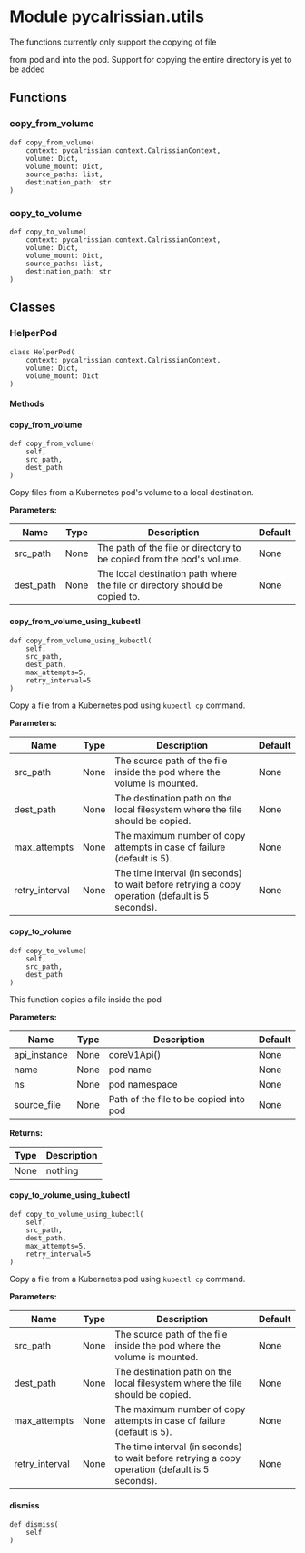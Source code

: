 # Module pycalrissian.utils

The functions currently only support the copying of file

from pod and into the pod. Support for copying the entire directory is
yet to be added

## Functions

    
### copy_from_volume

```python3
def copy_from_volume(
    context: pycalrissian.context.CalrissianContext,
    volume: Dict,
    volume_mount: Dict,
    source_paths: list,
    destination_path: str
)
```

    
### copy_to_volume

```python3
def copy_to_volume(
    context: pycalrissian.context.CalrissianContext,
    volume: Dict,
    volume_mount: Dict,
    source_paths: list,
    destination_path: str
)
```

## Classes

### HelperPod

```python3
class HelperPod(
    context: pycalrissian.context.CalrissianContext,
    volume: Dict,
    volume_mount: Dict
)
```

#### Methods

    
#### copy_from_volume

```python3
def copy_from_volume(
    self,
    src_path,
    dest_path
)
```

Copy files from a Kubernetes pod's volume to a local destination.

**Parameters:**

| Name | Type | Description | Default |
|---|---|---|---|
| src_path | None | The path of the file or directory to be copied from the pod's volume. | None |
| dest_path | None | The local destination path where the file or directory should be copied to. | None |

    
#### copy_from_volume_using_kubectl

```python3
def copy_from_volume_using_kubectl(
    self,
    src_path,
    dest_path,
    max_attempts=5,
    retry_interval=5
)
```

Copy a file from a Kubernetes pod using `kubectl cp` command.

**Parameters:**

| Name | Type | Description | Default |
|---|---|---|---|
| src_path | None | The source path of the file inside the pod where the volume is mounted. | None |
| dest_path | None | The destination path on the local filesystem where the file<br>should be copied. | None |
| max_attempts | None | The maximum number of copy attempts in case of failure (default is 5). | None |
| retry_interval | None | The time interval (in seconds) to wait before retrying a copy<br>operation (default is 5 seconds). | None |

    
#### copy_to_volume

```python3
def copy_to_volume(
    self,
    src_path,
    dest_path
)
```

This function copies a file inside the pod

**Parameters:**

| Name | Type | Description | Default |
|---|---|---|---|
| api_instance | None | coreV1Api() | None |
| name | None | pod name | None |
| ns | None | pod namespace | None |
| source_file | None | Path of the file to be copied into pod | None |

**Returns:**

| Type | Description |
|---|---|
| None | nothing |

    
#### copy_to_volume_using_kubectl

```python3
def copy_to_volume_using_kubectl(
    self,
    src_path,
    dest_path,
    max_attempts=5,
    retry_interval=5
)
```

Copy a file from a Kubernetes pod using `kubectl cp` command.

**Parameters:**

| Name | Type | Description | Default |
|---|---|---|---|
| src_path | None | The source path of the file inside the pod where the volume is mounted. | None |
| dest_path | None | The destination path on the local filesystem where the file<br>should be copied. | None |
| max_attempts | None | The maximum number of copy attempts in case of failure (default is 5). | None |
| retry_interval | None | The time interval (in seconds) to wait before retrying a copy<br>operation (default is 5 seconds). | None |

    
#### dismiss

```python3
def dismiss(
    self
)
```